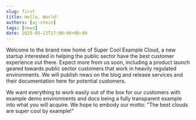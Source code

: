 ```yaml
---
slug: first
title: Hello, World!
authors: [aj-stein]
tags: [news]
date: 2025-05-13T17:00:00+00:00
---
```


Welcome to the brand new home of Super Cool Example Cloud, a new startup interested in helping the public sector have the best customer experience out there. Expect more from us soon, including a product launch geared towards public sector customers that work in heavily regulated environments. We will publish news on the blog and release services and their documentation here for potential customers.

We want everything to work easily out of the box for our customers with example demo environments and docs being a fully transparent example into what you will acquire. We hope to embody our motto: "The best clouds are super cool by example!"
